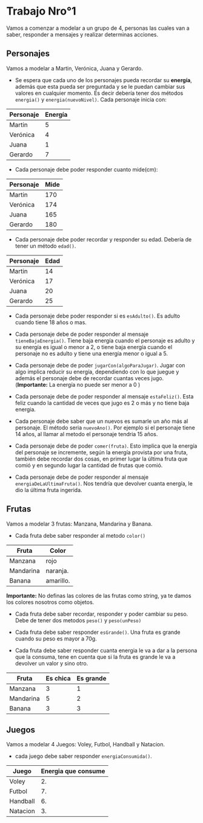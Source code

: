 # Trabajo Nro°1

Vamos a comenzar a modelar a un grupo de 4, personas las cuales van a saber, responder a mensajes y realizar determinas acciones.

## Personajes

Vamos a modelar a Martin, Verónica, Juana y Gerardo.
- Se espera que cada uno de los personajes pueda recordar su **energía**, además que esta pueda ser preguntada y se le puedan cambiar sus valores en cualquier momento. Es decir debería tener dos métodos `energia()` y `energia(nuevoNivel)`. Cada personaje inicia con:

|Personaje| Energía |
|-----|--------|
|Martin| 5
|Verónica| 4
|Juana| 1
|Gerardo| 7
- Cada personaje debe poder responder cuanto mide(cm):

|Personaje| Mide |
|-----|--------|
|Martin| 170
|Verónica| 174
|Juana| 165
|Gerardo|180

- Cada personaje debe poder recordar y responder su edad. Debería de tener un método `edad()`.

|Personaje| Edad |
|-----|--------|
|Martin| 14
|Verónica| 17
|Juana| 20
|Gerardo| 25

- Cada personaje debe poder responder si es `esAdulto()`. Es adulto cuando tiene 18 años o mas.

- Cada personaje debe de poder responder al mensaje `tieneBajaEnergia()`. Tiene baja energía cuando el personaje es adulto y su energía es igual o menor a 2, o tiene baja energía cuando el personaje no es adulto y tiene una energía menor o igual a 5.

- Cada personaje debe de poder `jugarCon(algoParaJugar)`. Jugar con algo implica reducir su energía, dependiendo con lo que juegue y además el personaje debe de recordar cuantas veces jugo. (**Importante:** La energía no puede ser menor a 0 )

- Cada personaje debe de poder responder al mensaje `estaFeliz()`. Esta feliz cuando la cantidad de veces que jugo es 2 o más y no tiene baja energia.

- Cada personaje debe saber que un nuevos es sumarle un año más al personaje. El método seria `nuevoAno()`. Por ejemplo si el personaje tiene 14 años, al llamar al metodo el personaje tendria 15 años.

- Cada personaje debe de poder `comer(fruta)`. Esto implica que la energía del personaje se incremente, según la energía provista por una fruta, también debe recordar dos cosas, en primer lugar la última fruta que comió y en segundo lugar la cantidad de frutas que comió.

- Cada personaje debe de poder responder al mensaje `energiaDeLaUltimaFruta()`. Nos tendría que devolver cuanta energía, le dio la última fruta ingerida.


## Frutas
Vamos a modelar 3 frutas: Manzana, Mandarina y Banana.
- Cada fruta debe saber responder al metodo `color()`

|Fruta| Color |
|-----|--------|
|Manzana| rojo
|Mandarina| naranja.
|Banana| amarillo.

**Importante:** No definas las colores de las frutas como string, ya te damos los colores nosotros como objetos.

- Cada fruta debe saber recordar, responder y poder cambiar su peso. Debe de tener dos metodos `peso()` y `peso(unPeso)`

- Cada fruta debe saber responder `esGrande()`. Una fruta es grande cuando su peso es mayor a 70g.

- Cada fruta debe saber responder cuanta energia le va a dar a la persona que la consuma, tene en cuenta que si la fruta es grande le va a devolver un valor y sino otro.

|Fruta| Es chica | Es grande |
|-----|--------|--------|
|Manzana| 3 | 1
|Mandarina| 5|2
|Banana| 3|3

## Juegos
Vamos a modelar 4 Juegos: Voley, Futbol, Handball y Natacion.
- cada juego debe saber responder `energiaConsumida()`.

|Juego| Energia que consume |
|-----|-------|
|Voley| 2.
|Futbol| 7.
|Handball| 6.
|Natacion| 3.